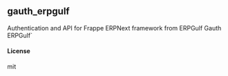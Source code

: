 ## gauth_erpgulf

Authentication and API for Frappe ERPNext framework from ERPGulf
Gauth ERPGulf`
#### License

mit
